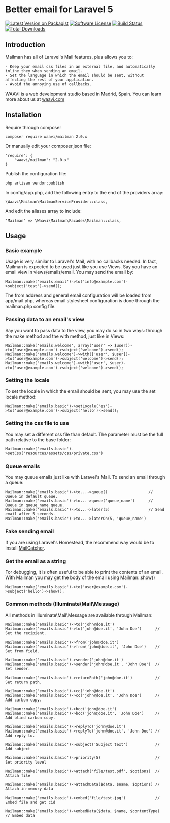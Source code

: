 # Better email for Laravel 5

[![Latest Version on Packagist](https://img.shields.io/packagist/v/waavi/mailman.svg?style=flat-square)](https://packagist.org/packages/waavi/mailman)
[![Software License](https://img.shields.io/badge/license-MIT-brightgreen.svg?style=flat-square)](LICENSE.md)
[![Build Status](https://img.shields.io/travis/Waavi/mailman/master.svg?style=flat-square)](https://travis-ci.org/Waavi/mailman)
[![Total Downloads](https://img.shields.io/packagist/dt/waavi/mailman.svg?style=flat-square)](https://packagist.org/packages/waavi/mailman)

## Introduction

Mailman has all of Laravel's Mail features, plus allows you to:

	- Keep your email css files in an external file, and automatically inline them when sending an email.
	- Set the language in which the email should be sent, without affecting the rest of your application.
	- Avoid the annoying use of callbacks.

WAAVI is a web development studio based in Madrid, Spain. You can learn more about us at [waavi.com](http://waavi.com)

## Installation

Require through composer

	composer require waavi/mailman 2.0.x

Or manually edit your composer.json file:

	"require": {
		"waavi/mailman": "2.0.x"
	}

Publish the configuration file:

	php artisan vendor:publish

In config/app.php, add the following entry to the end of the providers array:

	\Waavi\Mailman\MailmanServiceProvider::class,

And edit the aliases array to include:

	'Mailman' => \Waavi\Mailman\Facades\Mailman::class,

## Usage

### Basic example

Usage is very similar to Laravel's Mail, with no callbacks needed. In fact, Mailman is expected to be used just like you use Views. Say you have an email view in views/emails/email. You may send the email by:

	Mailman::make('emails.email')->to('info@example.com')->subject('test')->send();

The from address and general email configuration will be loaded from app/mail.php, whereas email stylesheet configuration is done through the mailman.php config file.

### Passing data to an email's view

Say you want to pass data to the view, you may do so in two ways: through the make method and the with method, just like in Views:

	Mailman::make('emails.welcome', array('user' => $user))->to('user@example.com')->subject('welcome')->send();
	Mailman::make('emails.welcome')->with(['user', $user])->to('user@example.com')->subject('welcome')->send();
	Mailman::make('emails.welcome')->with('user', $user)->to('user@example.com')->subject('welcome')->send();

### Setting the locale

To set the locale in which the email should be sent, you may use the set locale method:

	Mailman::make('emails.basic')->setLocale('es')->to('user@example.com')->subject('hello')->send();

### Setting the css file to use

You may set a different css file than default. The parameter must be the full path relative to the base folder:

	Mailman::make('emails.basic')->setCss('resources/assets/css/private.css')

### Queue emails

You may queue emails just like with Laravel's Mail. To send an email through a queue:

	Mailman::make('emails.basic')->to...->queue()                  // Queue in default queue.
	Mailman::make('emails.basic')->to...->queue('queue_name')      // Queue in queue_name queue.
	Mailman::make('emails.basic')->to...->later(5)                 // Send email after 5 seconds.
	Mailman::make('emails.basic')->to...->laterOn(5, 'queue_name')

### Fake sending email

If you are using Laravel's Homestead, the recommend way would be to install [MailCatcher](http://blog.bobbyallen.me/2014/10/21/installing-mailcatcher-support-in-laravel-homestead/).

### Get the email as a string

For debugging, it is often useful to be able to print the contents of an email. With Mailman you may get the body of the email using Mailman::show()

	Mailman::make('emails.basic')->to('user@example.com')->subject('hello')->show();

### Common methods (Illuminate\Mail\Message)

All methods in Illuminate\Mail\Message are available through Mailman:

	Mailman::make('emails.basic')->to('john@doe.it')
	Mailman::make('emails.basic')->to('john@doe.it', 'John Doe')      // Set the recipient.

	Mailman::make('emails.basic')->from('john@doe.it')
	Mailman::make('emails.basic')->from('john@doe.it', 'John Doe')    // Set from field.

	Mailman::make('emails.basic')->sender('john@doe.it')
	Mailman::make('emails.basic')->sender('john@doe.it', 'John Doe')  // Set sender.

	Mailman::make('emails.basic')->returnPath('john@doe.it')          // Set return path.

	Mailman::make('emails.basic')->cc('john@doe.it')
	Mailman::make('emails.basic')->cc('john@doe.it', 'John Doe')      // Add carbon copy.

	Mailman::make('emails.basic')->bcc('john@doe.it')
	Mailman::make('emails.basic')->bcc('john@doe.it', 'John Doe')     // Add blind carbon copy.

	Mailman::make('emails.basic')->replyTo('john@doe.it')
	Mailman::make('emails.basic')->replyTo('john@doe.it', 'John Doe') // Add reply to.

	Mailman::make('emails.basic')->subject('Subject text')            // Add subject

	Mailman::make('emails.basic')->priority(5)                        // Set priority level

	Mailman::make('emails.basic')->attach('file/test.pdf', $options)  // Attach file

	Mailman::make('emails.basic')->attachData($data, $name, $options) // Attach in-memory data

	Mailman::make('emails.basic')->embed('file/test.jpg')             // Embed file and get cid

	Mailman::make('emails.basic')->embedData($data, $name, $contentType)  // Embed data
